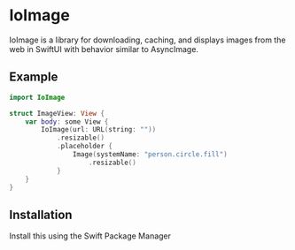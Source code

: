 # IoImage

IoImage is a library for downloading, caching, and displays images from the web in SwiftUI with behavior similar to AsyncImage.

## Example

```swift
import IoImage

struct ImageView: View {
    var body: some View {
        IoImage(url: URL(string: ""))
            .resizable()
            .placeholder {
                Image(systemName: "person.circle.fill")
                    .resizable()
            }
    }
}
```

## Installation

Install this using the Swift Package Manager
